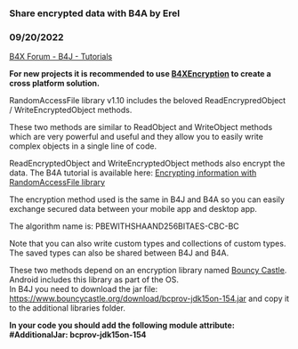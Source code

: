 ### Share encrypted data with B4A by Erel
### 09/20/2022
[B4X Forum - B4J - Tutorials](https://www.b4x.com/android/forum/threads/35482/)

**For new projects it is recommended to use [B4XEncryption](https://www.b4x.com/android/forum/threads/jb4xencryption.48178/#content) to create a cross platform solution.**  
  
RandomAccessFile library v1.10 includes the beloved ReadEncrypredObject / WriteEncryptedObject methods.  
  
These two methods are similar to ReadObject and WriteObject methods which are very powerful and useful and they allow you to easily write complex objects in a single line of code.  
  
ReadEncryptedObject and WriteEncryptedObject methods also encrypt the data. The B4A tutorial is available here: [Encrypting information with RandomAccessFile library](http://www.b4x.com/android/forum/threads/11565/#content)  
  
The encryption method used is the same in B4J and B4A so you can easily exchange secured data between your mobile app and desktop app.  
  
The algorithm name is: PBEWITHSHAAND256BITAES-CBC-BC  
  
Note that you can also write custom types and collections of custom types. The saved types can also be shared between B4J and B4A.  
  
These two methods depend on an encryption library named [Bouncy Castle](http://www.bouncycastle.org). Android includes this library as part of the OS.  
In B4J you need to download the jar file: <https://www.bouncycastle.org/download/bcprov-jdk15on-154.jar> and copy it to the additional libraries folder.  
  
**In your code you should add the following module attribute:  
#AdditionalJar: bcprov-jdk15on-154**